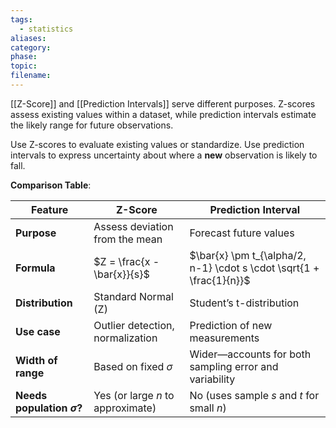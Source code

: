 ```yaml
---
tags:
  - statistics
aliases: 
category: 
phase: 
topic: 
filename:
---
```

[[Z-Score]] and [[Prediction Intervals]] serve different purposes. Z-scores assess existing values within a dataset, while prediction intervals estimate the likely range for future observations.

Use Z-scores to evaluate existing values or standardize. Use prediction intervals to express uncertainty about where a **new** observation is likely to fall.

**Comparison Table**:

|Feature|Z-Score|Prediction Interval|
|---|---|---|
|**Purpose**|Assess deviation from the mean|Forecast future values|
|**Formula**|$Z = \frac{x - \bar{x}}{s}$|$\bar{x} \pm t_{\alpha/2, n-1} \cdot s \cdot \sqrt{1 + \frac{1}{n}}$|
|**Distribution**|Standard Normal (Z)|Student’s t-distribution|
|**Use case**|Outlier detection, normalization|Prediction of new measurements|
|**Width of range**|Based on fixed $\sigma$|Wider—accounts for both sampling error and variability|
|**Needs population $\sigma$?**|Yes (or large $n$ to approximate)|No (uses sample $s$ and $t$ for small $n$)|
